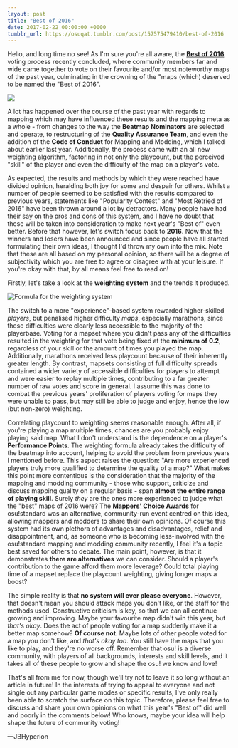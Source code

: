 ```yaml
---
layout: post
title: "Best of 2016"
date: 2017-02-22 00:00:00 +0000
tumblr_url: https://osuqat.tumblr.com/post/157575479410/best-of-2016
---
```


Hello, and long time no see! As I'm sure you're all aware, the [**Best of 2016**](https://osu.ppy.sh/home/news/2017-02-16-best-of-2016-results) voting process recently concluded, where community members far and wide came together to vote on their favourite and/or most noteworthy maps of the past year, culminating in the crowning of the "maps (which) deserved to be named the "Best of 2016".

![](/wiki/shared/news/banners/theqatgazette.jpg)

A lot has happened over the course of the past year with regards to mapping which may have influenced these results and the mapping meta as a whole - from changes to the way the **Beatmap Nominators** are selected and operate, to restructuring of the **Quality Assurance Team**, and even the addition of the **Code of Conduct** for Mapping and Modding, which I talked about earlier last year. Additionally, the process came with an all new weighting algorithm, factoring in not only the playcount, but the perceived "skill" of the player and even the difficulty of the map on a player's vote.

As expected, the results and methods by which they were reached have divided opinion, heralding both joy for some and despair for others. Whilst a number of people seemed to be satisfied with the results compared to previous years, statements like "Popularity Contest" and "Most Retried of 2016" have been thrown around a lot by detractors. Many people have had their say on the pros and cons of this system, and I have no doubt that these will be taken into consideration to make next year's "Best of" even better. Before that however, let's switch focus back to **2016**. Now that the winners and losers have been announced and since people have all started formulating their own ideas, I thought I'd throw my own into the mix. Note that these are all based on my personal opinion, so there will be a degree of subjectivity which you are free to agree or disagree with at your leisure. If you're okay with that, by all means feel free to read on!

Firstly, let's take a look at the **weighting system** and the trends it produced.

![Formula for the weighting system](/wiki/shared/news/2017-02-22-best-of-2016/tumblr_inline_olsdox0XQg1usyjz5_1280.png)

The switch to a more "experience"-based system rewarded higher-skilled *players*, but penalised higher difficulty *maps*, especially marathons, since these difficulties were clearly less accessible to the majority of the playerbase. Voting for a mapset where you didn't pass any of the difficulties resulted in the weighting for that vote being fixed at the **minimum of 0.2**, regardless of your skill or the amount of times you played the map. Additionally, marathons received less playcount because of their inherently greater length. By contrast, mapsets consisting of full difficulty spreads contained a wider variety of accessible difficulties for players to attempt and were easier to replay multiple times, contributing to a far greater number of raw votes and score in general. I assume this was done to combat the previous years' proliferation of players voting for maps they were unable to pass, but may still be able to judge and enjoy, hence the low (but non-zero) weighting.

Correlating playcount to weighting seems reasonable enough. After all, if you're playing a map multiple times, chances are you probably enjoy playing said map. What I don't understand is the dependence on a player's **Performance Points**. The weighting formula already takes the difficulty of the beatmap into account, helping to avoid the problem from previous years I mentioned before. This aspect raises the question: "Are more experienced players truly more qualified to determine the quality of a map?" What makes this point more contentious is the consideration that the majority of the mapping and modding community - those who support, criticize and discuss mapping quality on a regular basis - span **almost the entire range of playing skill**. Surely *they* are the ones more experienced to judge what the "best" maps of 2016 were? The [**Mappers' Choice Awards**](https://osu.ppy.sh/community/forums/topics/544747) for osu!standard was an alternative, community-run event centred on this idea, allowing mappers and modders to share their own opinions. Of course this system had its own plethora of advantages and disadvantages, relief and disappointment, and, as someone who is becoming less-involved with the osu!standard mapping and modding community recently, I feel it's a topic best saved for others to debate. The main point, however, is that it demonstrates **there are alternatives** we can consider. Should a player's contribution to the game afford them more leverage? Could total playing time of a mapset replace the playcount weighting, giving longer maps a boost?

The simple reality is that **no system will ever please everyone**. However, that doesn't mean you should attack maps you don't like, or the staff for the methods used. Constructive criticism is key, so that we can all continue growing and improving. Maybe your favourite map didn't win this year, but *that's okay*. Does the act of people voting for a map suddenly make it a better map somehow? **Of course not**. Maybe lots of other people voted for a map you don't like, and *that's okay too*. You still have the maps that you like to play, and they're no worse off. Remember that osu! is a diverse community, with players of all backgrounds, interests and skill levels, and it takes all of these people to grow and shape the osu! we know and love!

That's all from me for now, though we'll try not to leave it so long without an article in future! In the interests of trying to appeal to everyone and not single out any particular game modes or specific results, I've only really been able to scratch the surface on this topic. Therefore, please feel free to discuss and share your own opinions on what this year's "Best of" did well and poorly in the comments below! Who knows, maybe your idea will help shape the future of community voting!

—JBHyperion
